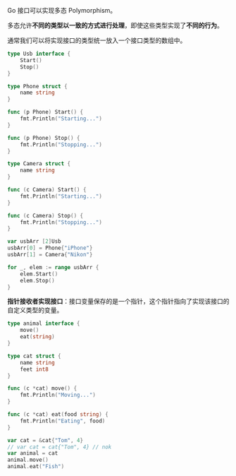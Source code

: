 Go 接口可以实现多态 Polymorphism。

多态允许**不同的类型以一致的方式进行处理**，即使这些类型实现了**不同的行为**。

通常我们可以将实现接口的类型统一放入一个接口类型的数组中。

```go
type Usb interface {
	Start()
	Stop()
}

type Phone struct {
	name string
}

func (p Phone) Start() {
	fmt.Println("Starting...")
}

func (p Phone) Stop() {
	fmt.Println("Stopping...")
}

type Camera struct {
	name string
}

func (c Camera) Start() {
	fmt.Println("Starting...")
}

func (c Camera) Stop() {
	fmt.Println("Stopping...")
}

var usbArr [2]Usb
usbArr[0] = Phone{"iPhone"}
usbArr[1] = Camera{"Nikon"}

for _, elem := range usbArr {
	elem.Start()
	elem.Stop()
}
```

**指针接收者实现接口**：接口变量保存的是一个指针，这个指针指向了实现该接口的自定义类型的变量。

```go
type animal interface {
	move()
	eat(string)
}

type cat struct {
	name string
	feet int8
}

func (c *cat) move() {
	fmt.Println("Moving...")
}

func (c *cat) eat(food string) {
	fmt.Println("Eating", food)
}

var cat = &cat{"Tom", 4}
// var cat = cat{"Tom", 4} // nok
var animal = cat
animal.move()
animal.eat("Fish")
```


